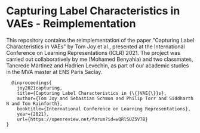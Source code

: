 # Capturing Label Characteristics in VAEs - Reimplementation
This repository contains the reimplementation of the paper "Capturing Label Characteristics in VAEs" by Tom Joy et al., presented at the International Conference on Learning Representations (ICLR) 2021. The project was carried out collaboratively by me (Mohamed Benyahia) and two classmates, Tancrede Martinez and Hadrien Levechin, as part of our academic studies in the MVA master at ENS Paris Saclay.

      @inproceedings{
        joy2021capturing,
        title={Capturing Label Characteristics in {\{}VAE{\}}s},
        author={Tom Joy and Sebastian Schmon and Philip Torr and Siddharth N and Tom Rainforth},
        booktitle={International Conference on Learning Representations},
        year={2021},
        url={https://openreview.net/forum?id=wQRlSUZ5V7B}
    }
